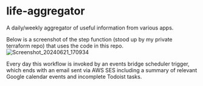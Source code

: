# life-aggregator
A daily/weekly aggregator of useful information from various apps.

Below is a screenshot of the step function (stood up by my private terraform repo) that uses the code in this repo.
![Screenshot_20240621_170934](https://github.com/CSGrimey/life-aggregator/assets/2895932/a8d69e59-431b-4c52-9b20-c3517ae66f16)

Every day this workflow is invoked by an events bridge scheduler trigger, which ends with an email sent via AWS SES including a summary of relevant Google calendar events and incomplete Todoist tasks.
